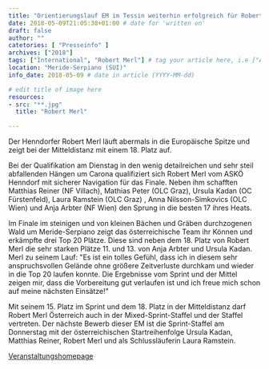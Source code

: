 ```yaml
---
title: "Orientierungslauf EM im Tessin weiterhin erfolgreich für Robert Merl"
date: 2018-05-09T21:05:38+01:00 # date for 'written on'
draft: false
author: ""
catetories: [ "Presseinfo" ]
archives: ["2018"]
tags: ["International", "Robert Merl"] # tag your article here, i.e ["Austria Cup", "Robert Merl"]
location: "Meride-Serpiano (SUI)"
info_date: 2018-05-09 # date in article (YYYY-MM-dd)

# edit title of image here
resources:
- src: "**.jpg"
  title: "Robert Merl"

---
```


Der Henndorfer Robert Merl läuft abermals in die Europäische Spitze und zeigt bei der Mitteldistanz mit einem 18. Platz auf.

<!--more-->

Bei der Qualifikation am Dienstag in den wenig detailreichen und sehr steil abfallenden Hängen um Carona qualifiziert sich Robert Merl vom ASKÖ Henndorf mit sicherer Navigation für das Finale. Neben ihm schafften Matthias Reiner (NF Villach), Mathias Peter (OLC Graz), Ursula Kadan (OC Fürstenfeld), Laura Ramstein (OLC Graz) , Anna Nilsson-Simkovics (OLC Wien) und Anja Arbter (NF Wien) den Sprung in die besten 17 ihres Heats.

Im Finale im steinigen und von kleinen Bächen und Gräben durchzogenen Wald um Meride-Serpiano zeigt das österreichische Team ihr Können und erkämpfte drei Top 20 Plätze. Diese sind neben dem 18. Platz von Robert Merl die sehr starken Plätze 11. und 13. von Anja Arbter und Ursula Kadan. Merl zu seinem Lauf: "Es ist ein tolles Gefühl, dass ich in diesem sehr anspruchsvollen Gelände ohne größere Zeitverluste durchkam und wieder in die Top 20 laufen konnte. Die Ergebnisse vom Sprint und der Mittel zeigen mir, dass die Vorbereitung gut verlaufen ist und ich freue mich schon auf meine nächsten Einsätze!"

Mit seinem 15. Platz im Sprint und dem 18. Platz in der Mitteldistanz darf Robert Merl Österreich auch in der Mixed-Sprint-Staffel und der Staffel vertreten. Der nächste Bewerb dieser EM ist die Sprint-Staffel am Donnerstag mit der österreichischen Startreihenfolge Ursula Kadan, Matthias Reiner, Robert Merl und als Schlussläuferin Laura Ramstein.

[Veranstaltungshomepage](http://www.eoc2018.ch)
